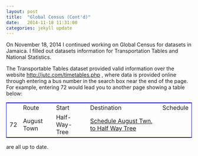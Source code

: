 ```yaml
---
layout: post
title:  "Global Census (Cont'd)"
date:   2014-11-18 11:31:00
categories: jekyll update
---
```


On November 18, 2014 I continued working on Global Census for datasets in Jamaica. I filled out datasets information for 
Transportation Tables and National Statistics. 

The Transportable Tables dataset provided valid information over the website <a> http://jutc.com/timetables.php </a>, where data is 
provided online through entering a bus number in the search box near the end of the page. For example, entering 72 would lead you to
another page showing a table below:
<br/>

<table style="border:1px solid blue;">
	<th>
		<td> Route </td>
		<td> Start </td>
		<td> Destination </td>
		<td> Schedule </td>
	</th>
	<tr>
		<td> 72 </td>
		<td> August Town </td>
		<td> 	Half-Way-Tree </td>
		<td> <a href="http://jutc.com/timetables/Schedule_72.pdf"> Schedule August Twn. to Half Way Tree  </a> </td>
	</tr>

</table> 
are all up to date.
<br/>
<br/>